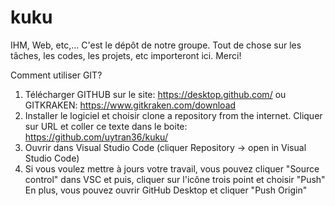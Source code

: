 # kuku
IHM, Web, etc,...
C'est le dépôt de notre groupe. Tout de chose sur les tâches, les codes, les projets, etc importeront ici. Merci!

Comment utiliser GIT?

1. Télécharger GITHUB sur le site: https://desktop.github.com/ ou GITKRAKEN: https://www.gitkraken.com/download
2. Installer le logiciel et choisir clone a repository from the internet. Cliquer sur URL et coller ce texte dans le boite: https://github.com/uytran36/kuku/
3. Ouvrir dans Visual Studio Code (cliquer Repository -> open in Visual Studio Code)
4. Si vous voulez mettre à jours votre travail, vous pouvez cliquer "Source control" dans VSC et puis, cliquer sur l'icône trois point et choisir "Push"
En plus, vous pouvez ouvrir GitHub Desktop et cliquer "Push Origin"